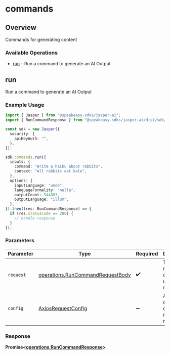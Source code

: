 # commands

## Overview

Commands for generating content

### Available Operations

* [run](#run) - Run a command to generate an AI Output

## run

Run a command to generate an AI Output

### Example Usage

```typescript
import { Jasper } from "@speakeasy-sdks/jasper-ai";
import { RunCommandResponse } from "@speakeasy-sdks/jasper-ai/dist/sdk/models/operations";

const sdk = new Jasper({
  security: {
    apiKeyAuth: "",
  },
});

sdk.commands.run({
  inputs: {
    command: "Write a haiku about rabbits",
    context: "All rabbits eat kale",
  },
  options: {
    inputLanguage: "unde",
    languageFormality: "nulla",
    outputCount: 544883,
    outputLanguage: "illum",
  },
}).then((res: RunCommandResponse) => {
  if (res.statusCode == 200) {
    // handle response
  }
});
```

### Parameters

| Parameter                                                                            | Type                                                                                 | Required                                                                             | Description                                                                          |
| ------------------------------------------------------------------------------------ | ------------------------------------------------------------------------------------ | ------------------------------------------------------------------------------------ | ------------------------------------------------------------------------------------ |
| `request`                                                                            | [operations.RunCommandRequestBody](../../models/operations/runcommandrequestbody.md) | :heavy_check_mark:                                                                   | The request object to use for the request.                                           |
| `config`                                                                             | [AxiosRequestConfig](https://axios-http.com/docs/req_config)                         | :heavy_minus_sign:                                                                   | Available config options for making requests.                                        |


### Response

**Promise<[operations.RunCommandResponse](../../models/operations/runcommandresponse.md)>**

